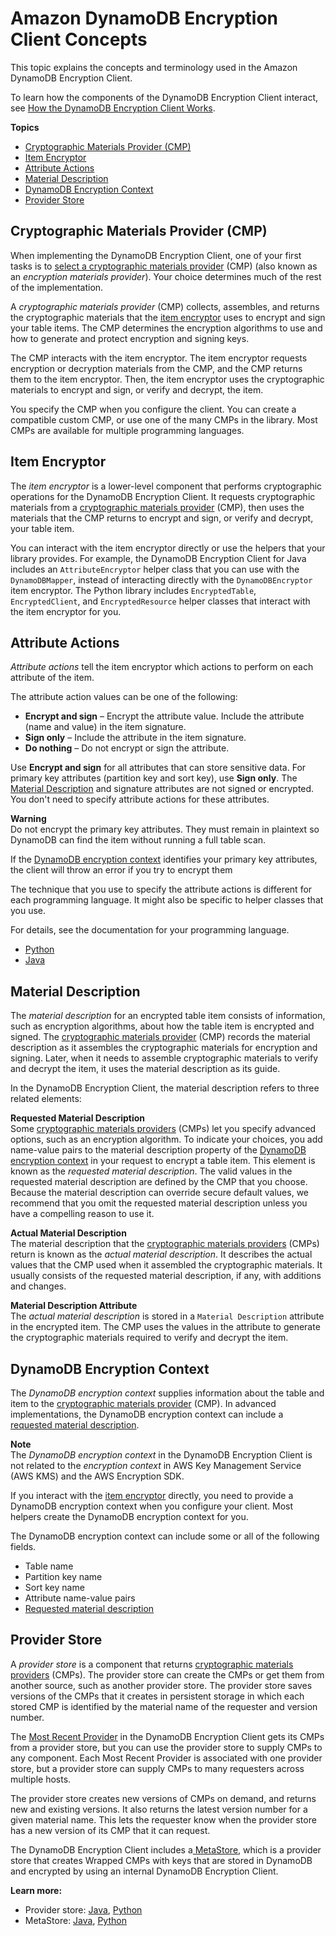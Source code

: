 # Amazon DynamoDB Encryption Client Concepts<a name="concepts"></a>

This topic explains the concepts and terminology used in the Amazon DynamoDB Encryption Client\. 

To learn how the components of the DynamoDB Encryption Client interact, see [How the DynamoDB Encryption Client Works](how-it-works.md)\.

**Topics**
+ [Cryptographic Materials Provider \(CMP\)](#concept-material-provider)
+ [Item Encryptor](#item-encryptor)
+ [Attribute Actions](#attribute-actions)
+ [Material Description](#material-description)
+ [DynamoDB Encryption Context](#encryption-context)
+ [Provider Store](#provider-store)

## Cryptographic Materials Provider \(CMP\)<a name="concept-material-provider"></a>

When implementing the DynamoDB Encryption Client, one of your first tasks is to [select a cryptographic materials provider](crypto-materials-providers.md) \(CMP\) \(also known as an *encryption materials provider*\)\. Your choice determines much of the rest of the implementation\. 

A *cryptographic materials provider* \(CMP\) collects, assembles, and returns the cryptographic materials that the [item encryptor](#item-encryptor) uses to encrypt and sign your table items\. The CMP determines the encryption algorithms to use and how to generate and protect encryption and signing keys\.

The CMP interacts with the item encryptor\. The item encryptor requests encryption or decryption materials from the CMP, and the CMP returns them to the item encryptor\. Then, the item encryptor uses the cryptographic materials to encrypt and sign, or verify and decrypt, the item\.

You specify the CMP when you configure the client\. You can create a compatible custom CMP, or use one of the many CMPs in the library\. Most CMPs are available for multiple programming languages\. 

## Item Encryptor<a name="item-encryptor"></a>

The *item encryptor* is a lower\-level component that performs cryptographic operations for the DynamoDB Encryption Client\. It requests cryptographic materials from a [cryptographic materials provider](#concept-material-provider) \(CMP\), then uses the materials that the CMP returns to encrypt and sign, or verify and decrypt, your table item\.

You can interact with the item encryptor directly or use the helpers that your library provides\. For example, the DynamoDB Encryption Client for Java includes an `AttributeEncryptor` helper class that you can use with the `DynamoDBMapper`, instead of interacting directly with the `DynamoDBEncryptor` item encryptor\. The Python library includes `EncryptedTable`, `EncryptedClient`, and `EncryptedResource` helper classes that interact with the item encryptor for you\.

## Attribute Actions<a name="attribute-actions"></a>

*Attribute actions* tell the item encryptor which actions to perform on each attribute of the item\. 

The attribute action values can be one of the following:
+ **Encrypt and sign** – Encrypt the attribute value\. Include the attribute \(name and value\) in the item signature\.
+ **Sign only** – Include the attribute in the item signature\.
+ **Do nothing** – Do not encrypt or sign the attribute\.

Use **Encrypt and sign** for all attributes that can store sensitive data\. For primary key attributes \(partition key and sort key\), use **Sign only**\. The [Material Description](#material-description) and signature attributes are not signed or encrypted\. You don't need to specify attribute actions for these attributes\.

**Warning**  
Do not encrypt the primary key attributes\. They must remain in plaintext so DynamoDB can find the item without running a full table scan\.

If the [DynamoDB encryption context](#encryption-context) identifies your primary key attributes, the client will throw an error if you try to encrypt them

The technique that you use to specify the attribute actions is different for each programming language\. It might also be specific to helper classes that you use\.

For details, see the documentation for your programming language\.
+ [Python](python-using.md#python-attribute-actions)
+ [Java](java-using.md#attribute-actions-java)

## Material Description<a name="material-description"></a>

The *material description* for an encrypted table item consists of information, such as encryption algorithms, about how the table item is encrypted and signed\. The [cryptographic materials provider](#concept-material-provider) \(CMP\) records the material description as it assembles the cryptographic materials for encryption and signing\. Later, when it needs to assemble cryptographic materials to verify and decrypt the item, it uses the material description as its guide\. 

In the DynamoDB Encryption Client, the material description refers to three related elements:

**Requested Material Description**  
Some [cryptographic materials providers](#concept-material-provider) \(CMPs\) let you specify advanced options, such as an encryption algorithm\. To indicate your choices, you add name\-value pairs to the material description property of the [DynamoDB encryption context](#encryption-context) in your request to encrypt a table item\. This element is known as the *requested material description*\. The valid values in the requested material description are defined by the CMP that you choose\.   
Because the material description can override secure default values, we recommend that you omit the requested material description unless you have a compelling reason to use it\.

**Actual Material Description**  
The material description that the [cryptographic materials providers](#concept-material-provider) \(CMPs\) return is known as the *actual material description*\. It describes the actual values that the CMP used when it assembled the cryptographic materials\. It usually consists of the requested material description, if any, with additions and changes\.

**Material Description Attribute**  
The *actual material description* is stored in a `Material Description` attribute in the encrypted item\. The CMP uses the values in the attribute to generate the cryptographic materials required to verify and decrypt the item\.

## DynamoDB Encryption Context<a name="encryption-context"></a>

The *DynamoDB encryption context* supplies information about the table and item to the [cryptographic materials provider](#concept-material-provider) \(CMP\)\. In advanced implementations, the DynamoDB encryption context can include a [requested material description](#material-description)\.

**Note**  
The *DynamoDB encryption context* in the DynamoDB Encryption Client is not related to the *encryption context* in AWS Key Management Service \(AWS KMS\) and the AWS Encryption SDK\.

If you interact with the [item encryptor](#item-encryptor) directly, you need to provide a DynamoDB encryption context when you configure your client\. Most helpers create the DynamoDB encryption context for you\.

The DynamoDB encryption context can include some or all of the following fields\.
+ Table name
+ Partition key name
+ Sort key name
+ Attribute name\-value pairs
+ [Requested material description](#material-description)

## Provider Store<a name="provider-store"></a>

A *provider store* is a component that returns [cryptographic materials providers](#concept-material-provider) \(CMPs\)\. The provider store can create the CMPs or get them from another source, such as another provider store\. The provider store saves versions of the CMPs that it creates in persistent storage in which each stored CMP is identified by the material name of the requester and version number\. 

The [Most Recent Provider](most-recent-provider.md) in the DynamoDB Encryption Client gets its CMPs from a provider store, but you can use the provider store to supply CMPs to any component\. Each Most Recent Provider is associated with one provider store, but a provider store can supply CMPs to many requesters across multiple hosts\.

The provider store creates new versions of CMPs on demand, and returns new and existing versions\. It also returns the latest version number for a given material name\. This lets the requester know when the provider store has a new version of its CMP that it can request\.

The DynamoDB Encryption Client includes a[ MetaStore](most-recent-provider.md#about-metastore), which is a provider store that creates Wrapped CMPs with keys that are stored in DynamoDB and encrypted by using an internal DynamoDB Encryption Client\. 

**Learn more:**
+ Provider store: [Java](https://awslabs.github.io/aws-dynamodb-encryption-java/javadoc/com/amazonaws/services/dynamodbv2/datamodeling/encryption/providers/store/ProviderStore.html), [Python](https://github.com/awslabs/aws-dynamodb-encryption-python/blob/master/src/dynamodb_encryption_sdk/material_providers/store/__init__.py)
+ MetaStore: [Java](https://awslabs.github.io/aws-dynamodb-encryption-java/javadoc/com/amazonaws/services/dynamodbv2/datamodeling/encryption/providers/store/MetaStore.html), [Python](https://github.com/awslabs/aws-dynamodb-encryption-python/blob/master/src/dynamodb_encryption_sdk/material_providers/store/meta.py)